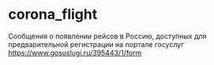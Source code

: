 # corona_flight

Сообщения о появлении рейсов в Россию, доступных для предварительной регистрации на портале госуслуг
https://www.gosuslugi.ru/395443/1/form
